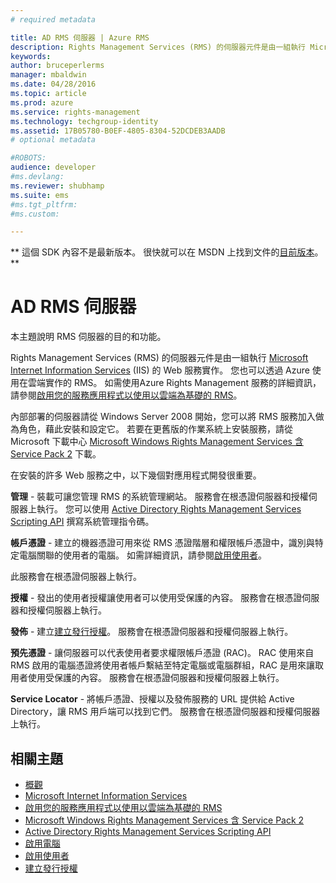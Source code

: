 ```yaml
---
# required metadata

title: AD RMS 伺服器 | Azure RMS
description: Rights Management Services (RMS) 的伺服器元件是由一組執行 Microsoft Internet Information Services 的 Web 服務實作。
keywords:
author: bruceperlerms
manager: mbaldwin
ms.date: 04/28/2016
ms.topic: article
ms.prod: azure
ms.service: rights-management
ms.technology: techgroup-identity
ms.assetid: 17B05780-B0EF-4805-8304-52DCDEB3AADB
# optional metadata

#ROBOTS:
audience: developer
#ms.devlang:
ms.reviewer: shubhamp
ms.suite: ems
#ms.tgt_pltfrm:
#ms.custom:

---
```

** 這個 SDK 內容不是最新版本。 很快就可以在 MSDN 上找到文件的[目前版本](https://msdn.microsoft.com/library/windows/desktop/hh535290(v=vs.85).aspx)。 **

# AD RMS 伺服器
本主題說明 RMS 伺服器的目的和功能。

Rights Management Services (RMS) 的伺服器元件是由一組執行 [Microsoft Internet Information Services](http://www.iis.net/overview) (IIS) 的 Web 服務實作。 您也可以透過 Azure 使用在雲端實作的 RMS。 如需使用Azure Rights Management 服務的詳細資訊，請參閱[啟用您的服務應用程式以使用以雲端為基礎的 RMS](how-to-use-file-api-with-aadrm-cloud.md)。

內部部署的伺服器請從 Windows Server 2008 開始，您可以將 RMS 服務加入做為角色，藉此安裝和設定它。 若要在更舊版的作業系統上安裝服務，請從 Microsoft 下載中心 [Microsoft Windows Rights Management Services 含 Service Pack 2](http://www.microsoft.com/download/en/details.aspx?id=4909) 下載。

在安裝的許多 Web 服務之中，以下幾個對應用程式開發很重要。

**管理** - 裝載可讓您管理 RMS 的系統管理網站。 服務會在根憑證伺服器和授權伺服器上執行。 您可以使用 [Active Directory Rights Management Services Scripting API](https://msdn.microsoft.com/library/Bb968797) 撰寫系統管理指令碼。

**帳戶憑證** - 建立的機器憑證可用來從 RMS 憑證階層和權限帳戶憑證中，識別與特定電腦關聯的使用者的電腦。 如需詳細資訊，請參閱[啟用使用者](https://msdn.microsoft.com/library/Cc530378)。

此服務會在根憑證伺服器上執行。

**授權** - 發出的使用者授權讓使用者可以使用受保護的內容。 服務會在根憑證伺服器和授權伺服器上執行。

**發佈** - 建立[建立發行授權](https://msdn.microsoft.com/library/Aa362355)。 服務會在根憑證伺服器和授權伺服器上執行。

**預先憑證** - 讓伺服器可以代表使用者要求權限帳戶憑證 (RAC)。 RAC 使用來自 RMS 啟用的電腦憑證將使用者帳戶繫結至特定電腦或電腦群組，RAC 是用來讓取用者使用受保護的內容。 服務會在根憑證伺服器和授權伺服器上執行。

**Service Locator** - 將帳戶憑證、授權以及發佈服務的 URL 提供給 Active Directory，讓 RMS 用戶端可以找到它們。 服務會在根憑證伺服器和授權伺服器上執行。

 

## 相關主題 ##
* [概觀](ad-rms-overview.md)
* [Microsoft Internet Information Services](http://www.iis.net/overview)
* [啟用您的服務應用程式以使用以雲端為基礎的 RMS](how-to-use-file-api-with-aadrm-cloud.md)
* [Microsoft Windows Rights Management Services 含 Service Pack 2](http://www.microsoft.com/download/en/details.aspx?id=4909)
* [Active Directory Rights Management Services Scripting API](https://msdn.microsoft.com/library/Bb968797)
* [啟用電腦](https://msdn.microsoft.com/library/Cc530377)
* [啟用使用者](https://msdn.microsoft.com/library/Cc530378)
* [建立發行授權](https://msdn.microsoft.com/library/Aa362355)

 

 


<!--HONumber=Jun16_HO1-->


